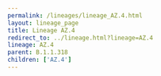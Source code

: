 ```yaml
---
permalink: /lineages/lineage_AZ.4.html
layout: lineage_page
title: Lineage AZ.4
redirect_to: ../lineage.html?lineage=AZ.4
lineage: AZ.4
parent: B.1.1.318
children: ['AZ.4']
---
```

